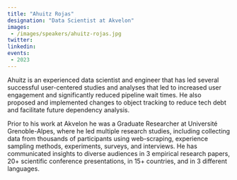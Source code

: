 ```yaml
---
title: "Ahuitz Rojas"
designation: "Data Scientist at Akvelon"
images:
 - /images/speakers/ahuitz-rojas.jpg
twitter: 
linkedin: 
events:
 - 2023
---
```


Ahuitz is an experienced data scientist and engineer that has led several successful user-centered studies and analyses that led to increased user engagement and significantly reduced pipeline wait times. He also proposed and implemented changes to object tracking to reduce tech debt and facilitate future dependency analysis.

Prior to his work at Akvelon he was a Graduate Researcher at Université Grenoble-Alpes, where he led multiple research studies, including collecting data from thousands of participants using web-scraping, experience sampling methods, experiments, surveys, and interviews. He has communicated insights to diverse audiences in 3 empirical research papers, 20+ scientific conference presentations, in 15+ countries, and in 3 different languages.